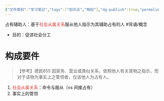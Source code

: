 ```yaml
---
{"文件类别":"学习笔记","tags":["知识点","物权"],"dg-publish":true,"permalink":"/学习笔记studyup/物权法学/占有辅助人/","dgPassFrontmatter":true,"created":"2024-07-30T12:06:35.870+08:00","updated":"2024-10-25T12:41:32.909+08:00"}
---
```


占有辅助人：基于<font color="#d83931">社会从属关系</font>服从他人指示为其辅助占有的人 #背诵/概念 
- 目的：促进社会分工
# 构成要件
>【参考】德民855 因家务、营业或类似关系，依照他人有关其物之指示，而对于该物为事实上之管领者，仅该他人为占有人。

1. <font color="#d83931">社会从属关系</font>：命令与服从（vs 间接占有）
2. 事实上的管领

